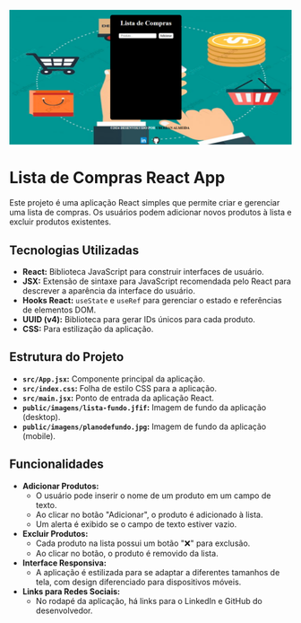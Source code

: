![Aplicativo lista](Imagens/MonteLista.png)

# Lista de Compras React App

Este projeto é uma aplicação React simples que permite criar e gerenciar uma lista de compras. Os usuários podem adicionar novos produtos à lista e excluir produtos existentes.

## Tecnologias Utilizadas

* **React:** Biblioteca JavaScript para construir interfaces de usuário.
* **JSX:** Extensão de sintaxe para JavaScript recomendada pelo React para descrever a aparência da interface do usuário.
* **Hooks React:** `useState` e `useRef` para gerenciar o estado e referências de elementos DOM.
* **UUID (v4):** Biblioteca para gerar IDs únicos para cada produto.
* **CSS:** Para estilização da aplicação.

## Estrutura do Projeto

* **`src/App.jsx`:** Componente principal da aplicação.
* **`src/index.css`:** Folha de estilo CSS para a aplicação.
* **`src/main.jsx`:** Ponto de entrada da aplicação React.
* **`public/imagens/lista-fundo.jfif`:** Imagem de fundo da aplicação (desktop).
* **`public/imagens/planodefundo.jpg`:** Imagem de fundo da aplicação (mobile).

## Funcionalidades

* **Adicionar Produtos:**
    * O usuário pode inserir o nome de um produto em um campo de texto.
    * Ao clicar no botão "Adicionar", o produto é adicionado à lista.
    * Um alerta é exibido se o campo de texto estiver vazio.
* **Excluir Produtos:**
    * Cada produto na lista possui um botão "❌" para exclusão.
    * Ao clicar no botão, o produto é removido da lista.
* **Interface Responsiva:**
    * A aplicação é estilizada para se adaptar a diferentes tamanhos de tela, com design diferenciado para dispositivos móveis.
* **Links para Redes Sociais:**
    * No rodapé da aplicação, há links para o LinkedIn e GitHub do desenvolvedor.

